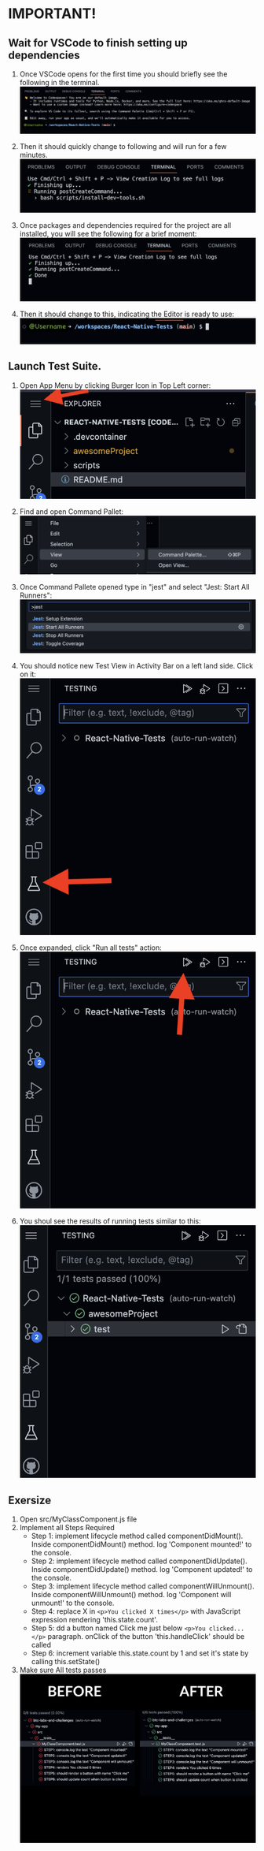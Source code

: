 # IMPORTANT!
## Wait for VSCode to finish setting up dependencies

1. Once VSCode opens for the first time you should briefly see the following in the terminal. 
![](startupImages/1st_step.png)

2. Then it should quickly change to following and will run for a few minutes.
![](startupImages/2nd_step.png)

3. Once packages and dependencies required for the project are all installed, you will see the following for a brief moment:
![](startupImages/3rd_step.png)


4. Then it should change to this, indicating the Editor is ready to use:
![](startupImages/4th_step.png)

## Launch Test Suite.

1. Open App Menu by clicking Burger Icon in Top Left corner:
![](startupImages/5th_step.png)

2. Find and open Command Pallet:
![](startupImages/6th_step.png)

3. Once Command Pallete opened type in "jest" and select "Jest: Start All Runners":
![](startupImages/7th_step.png)

4. You should notice new Test View in Activity Bar on a left land side. Click on it:
![](startupImages/8th_step.png)

4. Once expanded, click "Run all tests" action:
![](startupImages/9th_step.png)

5. You shoul see the results of running tests similar to this:
![](startupImages/10th_step.png)

## Exersize 

1. Open src/MyClassComponent.js file
2. Implement all Steps Required
    - Step 1: implement lifecycle method called componentDidMount(). Inside componentDidMount() method. log 'Component mounted!' to the console.
    - Step 2: implement lifecycle method called componentDidUpdate(). Inside componentDidUpdate() method. log 'Component updated!' to the console.
    - Step 3: implement lifecycle method called componentWillUnmount(). Inside componentWillUnmount() method. log 'Component will unmount!' to the console.
    - Step 4: replace X in `<p>You clicked X times</p>` with JavaScript expression rendering 'this.state.count'.
    - Step 5: dd a button named Click me just below `<p>You clicked...</p>` paragraph. onClick of the button 'this.handleClick' should be called
    - Step 6: increment variable this.state.count by 1 and set it's state by calling this.setState()
3. Make sure All tests passes
![](startupImages/tests_passing.png)
